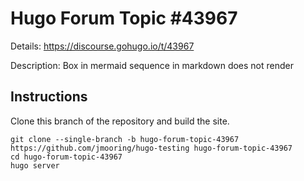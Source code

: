 # Hugo Forum Topic #43967

Details: <https://discourse.gohugo.io/t/43967>

Description: Box in mermaid sequence in markdown does not render

## Instructions

Clone this branch of the repository and build the site.

```text
git clone --single-branch -b hugo-forum-topic-43967 https://github.com/jmooring/hugo-testing hugo-forum-topic-43967
cd hugo-forum-topic-43967
hugo server
```
